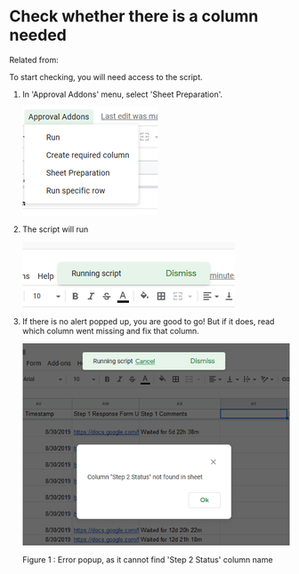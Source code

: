 # Check whether there is a column needed

Related from: 

To start checking, you will need access to the script.

1. In 'Approval Addons' menu, select 'Sheet Preparation'.

    ![](Untitled-522bb86e-5bf8-4aa8-9b10-6e0bf1f8f34c.png)

2. The script will run

    ![](Untitled-dead9145-4a40-43f6-aaa3-96c755626e0f.png)

3. If there is no alert popped up, you are good to go!
But if it does, read which column went missing and fix that column. 

    ![](Untitled-80bab4d7-638b-430e-a466-832c61c56927.png)

    Figure 1 : Error popup, as it cannot find 'Step 2 Status' column name